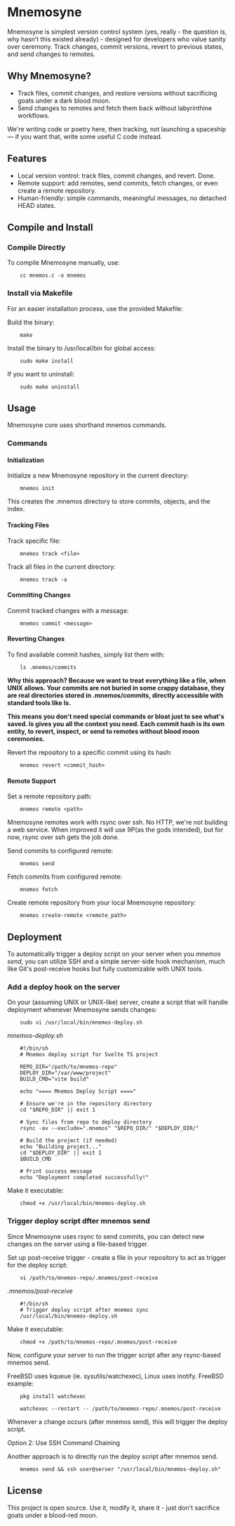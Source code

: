 # Mnemosyne

Mnemosyne is simplest version control system (yes, really - the question is, why hasn’t this existed already) - designed for developers who value sanity over ceremony. Track changes, commit versions, revert to previous states, and send changes to remotes.

## Why Mnemosyne?

- Track files, commit changes, and restore versions without sacrificing goats under a dark blood moon.
- Send changes to remotes and fetch them back without labyrinthine workflows.

We're writing code or poetry here, then tracking, not launching a spaceship — if you want that, write some useful C code instead.

## Features

- Local version vontrol: track files, commit changes, and revert. Done.
- Remote support: add remotes, send commits, fetch changes, or even create a remote repository.
- Human-friendly: simple commands, meaningful messages, no detached HEAD states.

## Compile and Install

### Compile Directly

To compile Mnemosyne manually, use:

		cc mnemos.c -o mnemos

### Install via Makefile

For an easier installation process, use the provided Makefile:

Build the binary:

		make

Install the binary to /usr/local/bin for global access:

		sudo make install

If you want to uninstall:

		sudo make uninstall

## Usage

Mnemosyne core uses shorthand mnemos commands.

### Commands

#### Initialization

Initialize a new Mnemosyne repository in the current directory:

	    mnemos init

This creates the .mnemos directory to store commits, objects, and the index.

#### Tracking Files

Track specific file:

	    mnemos track <file>

Track all files in the current directory:

	    mnemos track -a

#### Committing Changes

Commit tracked changes with a message:

		mnemos commit <message>

#### Reverting Changes

To find available commit hashes, simply list them with:

	    ls .mnemos/commits

**Why this approach? Because we want to treat everything like a file, when UNIX allows. Your commits are not buried in some crappy database, they are real directories stored in .mnemos/commits, directly accessible with standard tools like ls.**

**This means you don't need special commands or bloat just to see what's saved. *ls* gives you all the context you need. Each commit hash is its own entity, to revert, inspect, or send to remotes without blood moon ceremonies.**

Revert the repository to a specific commit using its hash:

	    mnemos revert <commit_hash>

#### Remote Support

Set a remote repository path:

		mnemos remote <path>

Mnemosyne remotes work with rsync over ssh. No HTTP, we're not building a web service. When improved it will use 9P(as the gods intended), but for now, rsync over ssh gets the job done.

Send commits to configured remote:

		mnemos send

Fetch commits from configured remote:

		mnemos fetch

Create remote repository from your local Mnemosyne repository:

		mnemos create-remote <remote_path>

## Deployment

To automatically trigger a deploy script on your server when you *mnemos send*, you can utilize SSH and a simple server-side hook mechanism, much like Git's post-receive hooks but fully customizable with UNIX tools.

### Add a deploy hook on the server

On your (assuming UNIX or UNIX-like) server, create a script that will handle deployment whenever Mnemosyne sends changes:

		sudo vi /usr/local/bin/mnemos-deploy.sh

*mnemos-deploy.sh*

		#!/bin/sh
		# Mnemos deploy script for Svelte TS project

		REPO_DIR="/path/to/mnemos-repo"
		DEPLOY_DIR="/var/www/project"
		BUILD_CMD="vite build"

		echo "==== Mnemos Deploy Script ===="

		# Ensure we're in the repository directory
		cd "$REPO_DIR" || exit 1

		# Sync files from repo to deploy directory
		rsync -av --exclude=".mnemos" "$REPO_DIR/" "$DEPLOY_DIR/"

		# Build the project (if needed)
		echo "Building project..."
		cd "$DEPLOY_DIR" || exit 1
		$BUILD_CMD

		# Print success message
		echo "Deployment completed successfully!"

Make it executable: 

		chmod +x /usr/local/bin/mnemos-deploy.sh

### Trigger deploy script dfter mnemos send

Since Mnemosyne uses rsync to send commits, you can detect new changes on the server using a file-based trigger.

Set up post-receive trigger - create a file in your repository to act as trigger for the deploy script:

		vi /path/to/mnemos-repo/.mnemos/post-receive

*.mnemos/post-receive*

		#!/bin/sh
		# Trigger deploy script after mnemos sync
		/usr/local/bin/mnemos-deploy.sh

Make it executable:

		chmod +x /path/to/mnemos-repo/.mnemos/post-receive

Now, configure your server to run the trigger script after any rsync-based mnemos send.

FreeBSD uses kqueue (ie. sysutils/watchexec), Linux uses inotify. FreeBSD example:

		pkg install watchexec

		watchexec --restart -- /path/to/mnemos-repo/.mnemos/post-receive

Whenever a change occurs (after mnemos send), this will trigger the deploy script.

Option 2: Use SSH Command Chaining

Another approach is to directly run the deploy script after mnemos send.

		mnemos send && ssh user@server "/usr/local/bin/mnemos-deploy.sh"

## License

This project is open source. Use it, modify it, share it - just don't sacrifice goats under a blood-red moon.
